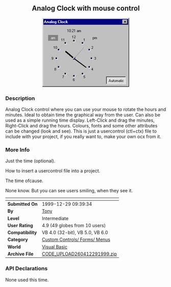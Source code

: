 ﻿<div align="center">

## Analog Clock with mouse control

<img src="PIC2000225317275795.gif">
</div>

### Description

Analog Clock control where you can use your mouse to rotate the hours and minutes. Ideal to obtain time the graphical way from the user. Can also be used as a simple running time display. Left-Click and drag the minutes, Right-Click and drag the hours. Colours, fonts and some other attributes can be changed (look and see). This is just a usercontrol (ctl+ctx) file to include with your project, if you really want to, make your own ocx from it.
 
### More Info
 
Just the time (optional).

How to insert a usercontrol file into a project.

The time ofcause.

None know. But you can see users smiling, when they see it.


<span>             |<span>
---                |---
**Submitted On**   |1999-12-29 09:39:34
**By**             |[Tony](https://github.com/Planet-Source-Code/PSCIndex/blob/master/ByAuthor/tony.md)
**Level**          |Intermediate
**User Rating**    |4.9 (49 globes from 10 users)
**Compatibility**  |VB 4\.0 \(32\-bit\), VB 5\.0, VB 6\.0
**Category**       |[Custom Controls/ Forms/  Menus](https://github.com/Planet-Source-Code/PSCIndex/blob/master/ByCategory/custom-controls-forms-menus__1-4.md)
**World**          |[Visual Basic](https://github.com/Planet-Source-Code/PSCIndex/blob/master/ByWorld/visual-basic.md)
**Archive File**   |[CODE\_UPLOAD260412291999\.zip](https://github.com/Planet-Source-Code/tony-analog-clock-with-mouse-control__1-5175/archive/master.zip)

### API Declarations

None used this time.





